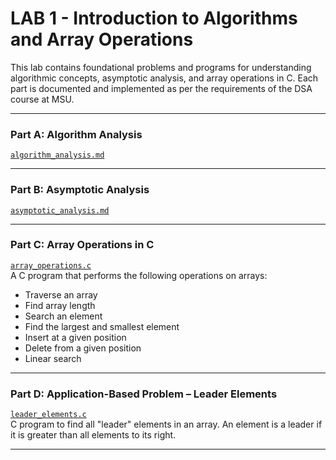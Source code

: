# LAB 1 - Introduction to Algorithms and Array Operations

This lab contains foundational problems and programs for understanding algorithmic concepts, asymptotic analysis, and array operations in C. Each part is documented and implemented as per the requirements of the DSA course at MSU.

---

### Part A: Algorithm Analysis
[`algorithm_analysis.md`](./algorithm_analysis.md)  
  
---

### Part B: Asymptotic Analysis
[`asymptotic_analysis.md`](./asymptotic_analysis.md)  
  
---

### Part C: Array Operations in C
[`array_operations.c`](./array_operations.c)  
  A C program that performs the following operations on arrays:
  - Traverse an array
  - Find array length
  - Search an element
  - Find the largest and smallest element
  - Insert at a given position
  - Delete from a given position
  - Linear search


---

### Part D: Application-Based Problem – Leader Elements
[`leader_elements.c`](./leader_elements.c)  
  C program to find all "leader" elements in an array. An element is a leader if it is greater than all elements to its right.
  
  
---

